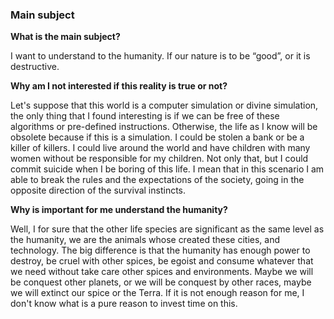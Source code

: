 ### Main subject

**What is the main subject?**

I want to understand to the humanity. If our nature is to be “good”, or it is destructive.


**Why am I not interested if this reality is true or not?**

Let's suppose that this world is a computer simulation or divine simulation, the only thing that I found interesting is if we can be free of these algorithms or pre-defined instructions. Otherwise, the life as I know will be obsolete because if this is a simulation. I could be stolen a bank or be a killer of killers. I could live around the world and have children with many women without be responsible for my children. Not only that, but I could commit suicide when I be boring of this life. I mean that in this scenario I am able to break the rules and the expectations of the society, going in the opposite direction of the survival instincts.


**Why is important for me understand the humanity?**

Well, I for sure that the other life species are significant as the same level as the humanity, we are the animals whose created these cities, and technology. The big difference is that the humanity has enough power to destroy, be cruel with other spices, be egoist and consume whatever that we need without take care other spices and environments. Maybe we will be conquest other planets, or we will be conquest by other races, maybe we will extinct our spice or the Terra. If it is not enough reason for me, I don't know what is a pure reason to invest time on this.
